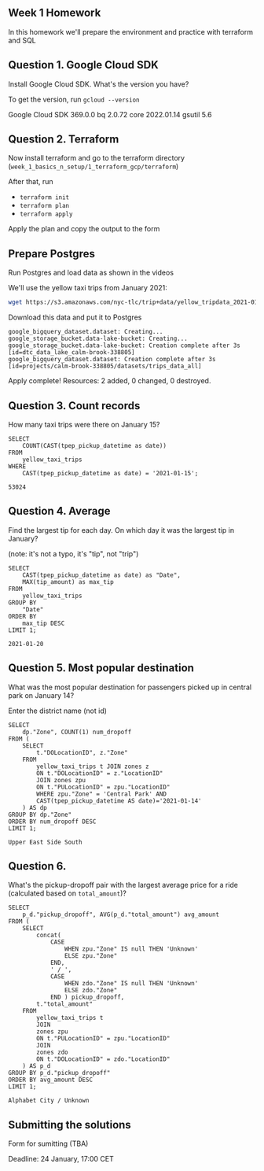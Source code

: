 ## Week 1 Homework

In this homework we'll prepare the environment 
and practice with terraform and SQL

## Question 1. Google Cloud SDK

Install Google Cloud SDK. What's the version you have? 

To get the version, run `gcloud --version`

Google Cloud SDK 369.0.0
bq 2.0.72
core 2022.01.14
gsutil 5.6


## Question 2. Terraform 

Now install terraform and go to the terraform directory (`week_1_basics_n_setup/1_terraform_gcp/terraform`)

After that, run

* `terraform init`
* `terraform plan`
* `terraform apply` 

Apply the plan and copy the output to the form

## Prepare Postgres 

Run Postgres and load data as shown in the videos

We'll use the yellow taxi trips from January 2021:

```bash
wget https://s3.amazonaws.com/nyc-tlc/trip+data/yellow_tripdata_2021-01.csv
```

Download this data and put it to Postgres

```
google_bigquery_dataset.dataset: Creating...
google_storage_bucket.data-lake-bucket: Creating...
google_storage_bucket.data-lake-bucket: Creation complete after 3s [id=dtc_data_lake_calm-brook-338805]
google_bigquery_dataset.dataset: Creation complete after 3s [id=projects/calm-brook-338805/datasets/trips_data_all]
```

Apply complete! Resources: 2 added, 0 changed, 0 destroyed.

## Question 3. Count records 

How many taxi trips were there on January 15?

```
SELECT 
	COUNT(CAST(tpep_pickup_datetime as date))
FROM
	yellow_taxi_trips
WHERE 
	CAST(tpep_pickup_datetime as date) = '2021-01-15';
```

```
53024
```

## Question 4. Average

Find the largest tip for each day. 
On which day it was the largest tip in January?

(note: it's not a typo, it's "tip", not "trip")

```
SELECT 
	CAST(tpep_pickup_datetime as date) as "Date",
	MAX(tip_amount) as max_tip
FROM
	yellow_taxi_trips
GROUP BY
	"Date"
ORDER BY
	max_tip DESC
LIMIT 1;
```
```
2021-01-20
```

## Question 5. Most popular destination

What was the most popular destination for passengers picked up 
in central park on January 14?

Enter the district name (not id)

```
SELECT 
	dp."Zone", COUNT(1) num_dropoff
FROM (
	SELECT
		t."DOLocationID", z."Zone"
	FROM
		yellow_taxi_trips t JOIN zones z
		ON t."DOLocationID" = z."LocationID"
		JOIN zones zpu
		ON t."PULocationID" = zpu."LocationID"
		WHERE zpu."Zone" = 'Central Park' AND
		CAST(tpep_pickup_datetime AS date)='2021-01-14'
	) AS dp
GROUP BY dp."Zone"
ORDER BY num_dropoff DESC
LIMIT 1;
```
```
Upper East Side South
```

## Question 6. 

What's the pickup-dropoff pair with the largest 
average price for a ride (calculated based on `total_amount`)?

```
SELECT
	p_d."pickup_dropoff", AVG(p_d."total_amount") avg_amount
FROM (
	SELECT
		concat(
			CASE
				WHEN zpu."Zone" IS null THEN 'Unknown'
				ELSE zpu."Zone" 
			END, 
			' / ', 
			CASE
				WHEN zdo."Zone" IS null THEN 'Unknown'
				ELSE zdo."Zone"
			END ) pickup_dropoff,
		t."total_amount"
	FROM
		yellow_taxi_trips t
		JOIN
		zones zpu
		ON t."PULocationID" = zpu."LocationID"
		JOIN
		zones zdo
		ON t."DOLocationID" = zdo."LocationID"
	) AS p_d
GROUP BY p_d."pickup_dropoff"
ORDER BY avg_amount DESC
LIMIT 1;
```

```
Alphabet City / Unknown
```


## Submitting the solutions

Form for sumitting (TBA)

Deadline: 24 January, 17:00 CET


